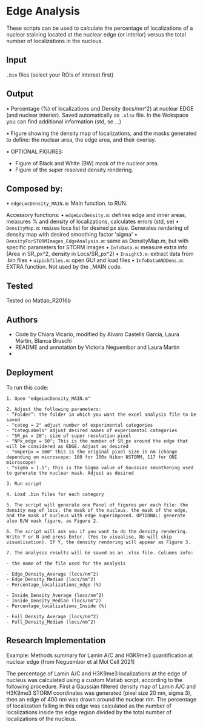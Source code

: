 
# Edge Analysis 
These scripts can be used to calculate the percentage of localizations of a nuclear staining located at the nuclear edge (or interior) versus the total number of localizations in the nucleus.

## Input
`.bin` files (select your ROIs of interest first) 

## Output
• Percentage (%) of localizations and Density (locs/nm^2) at nuclear EDGE (and nuclear interior). Saved automatically as `.xlsx` file. In the Wokspace you can find additional information (std, se ...)

• Figure showing the density map of localizations, and the masks generated to define: the nuclear area, the edge area, and their overlay. 

• OPTIONAL FIGURES: 
- Figure of Black and White (BW) mask of the nuclear area.
- Figure of the super resolved density rendering.
  
## Composed by:
• `edgeLocDensity_MAIN.m`: Main function. to RUN.

Accessory functions:
• `edgeLocDensity.m`: defines edge and inner areas, measures % and density of localizations, calculates errors (std, se)
• `DensityMap.m`: resizes locs list for desired px size. Generates rendering of density map with desired smoothing factor 'sigma'
• `DensityForSTORMImages_EdgeAnalysis.m`: same as DensityMap.m, but with specific parameters for STORM images
• `InfoData.m`: measure extra info (Area in SR_px^2, density in Locs/SR_px^2)
• `Insight3.m`: extract data from .bin files
• `uipickfiles.m`: open GUI and load files
• `InfoDataANDDens.m`: EXTRA function. Not used by the _MAIN code.
  
## Tested
Tested on Matlab_R2016b

## Authors 
- Code by Chiara Vicario, modified by Alvaro Castells Garcia, Laura Martin, Blanca Bruschi
- README and annotation by Victoria Neguembor and Laura Martin
- 
## Deployment
To run this code:

```
1. Open "edgeLocDensity_MAIN.m"

2. Adjust the following parameters: 
- “Folder”: the folder in which you want the excel analysis file to be saved
- "categ = 2" adjust number of experimental categories
- "CategLabels" adjust desired names of experimental categories
- "SR_px = 20"; size of super resolution pixel
- "NPx_edge = 50"; This is the number of SR_px around the edge that will be considered as EDGE. Adjust as desired
- "nmperpx = 160" this is the original pixel size in nm (change depending on microscope: 160 for 100x Nikon NSTORM, 117 for ONI microscope)
- "sigma = 1.5"; this is the Sigma value of Gaussian smoothening used to generate the nuclear mask. Adjust as desired	

3. Run script

4. Load .bin files for each category

5. The script will generate one Panel of figures per each file: the density map of locs, the mask of the nucleus, the mask of the edge, and the mask of nucleus with edge superimposed. OPTIONAL: generate also B/W mask figure, as Figure 2.

6. The script will ask you if you want to do the density rendering. Write Y or N and press Enter. (Yes to visualise, No will skip visualisation). If Y, the density rendering will appear as Figure 3.

7. The analysis results will be saved as an .xlsx file. Columns info:

- the name of the file used for the analysis

- Edge_Density_Average (locs/nm^2)
- Edge_Density_Median (locs/nm^2)
- Percentage_localizations_edge (%)

- Inside_Density_Average (locs/nm^2)
- Inside_Density_Median (locs/nm^2)
- Percentage_localizations_Inside (%)

- Full_Density_Average (locs/nm^2)
- Full_Density_Median (locs/nm^2)

```

  
## Research Implementation 
Example: Methods summary for Lamin A/C and H3K9me3 quantification at nuclear edge (from Neguembor et al Mol Cell 2021)

The percentage of Lamin A/C and H3K9me3 localizations at the edge of nucleus was calculated using a custom Matlab script, according to the following procedure. First a Gaussian filtered density map of Lamin A/C and H3K9me3 STORM coordinates was generated (pixel size 20 nm, sigma 3), then an edge of 400 nm was drawn around the nuclear rim. The percentage of localization falling in this edge was calculated as the number of localizations inside the edge region divided by the total number of localizations of the nucleus.

  
